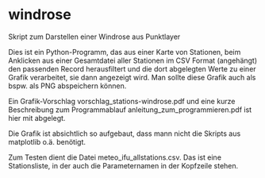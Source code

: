 # windrose
Skript zum Darstellen einer Windrose aus Punktlayer

Dies ist ein Python-Programm, das aus einer Karte von Stationen, beim Anklicken aus einer Gesamtdatei aller Stationen im CSV Format (angehängt) den passenden Record herausfiltert und die dort abgelegten Werte zu einer Grafik verarbeitet, sie dann angezeigt wird. Man sollte diese Grafik auch als bspw. als PNG abspeichern können.

Ein Grafik-Vorschlag vorschlag_stations-windrose.pdf und eine kurze Beschreibung zum Programmablauf anleitung_zum_programmieren.pdf  ist hier mit abgelegt.

Die Grafik ist absichtlich so aufgebaut, dass mann nicht die Skripts aus matplotlib o.ä. benötigt.

Zum Testen dient die Datei meteo_ifu_allstations.csv. Das ist eine Stationsliste, in der auch die Parameternamen in der Kopfzeile stehen.
